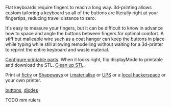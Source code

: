 Flat keyboards require fingers to reach a long way. 3d-printing allows custom tailoring a keyboard so all of the buttons are literally right at your fingertips, reducing travel distance to zero.

It's easy to measure your fingers, but it can be difficult to know in advance how to space and angle the buttons between fingers for optimal comfort. A stiff but malleable wire such as a coat hanger can keep the buttons in place while typing while still allowing remodelling without waiting for a 3d-printer to reprint the entire keyboard and waste material.

[Configure printable parts](http://openjscad.org/#https://raw.githubusercontent.com/benshayden/github/master/keyboard/keyboard.jscad). When it looks right, flip displayMode to printable and download the STL. [Clean up STL](https://netfabb.azurewebsites.net/).

Print at [fictiv](https://www.fictiv.com/) or [Shapeways](http://www.shapeways.com/) or [i.materialise](http://i.materialise.com/) or [UPS](http://www.theupsstore.com/small-business-solutions/Pages/3d-printing-locations.aspx) or a [local hackerspace](http://hackerspaces.org/wiki/List_of_Hacker_Spaces) or your own printer.

[buttons](http://www.digikey.com/product-detail/en/EVQ-QJJ05Q/P8029SCT-ND/165317), [diodes](http://www.digikey.com/product-detail/en/1N914BTR/1N914BCT-ND/458919)

TODO mm rulers
